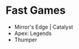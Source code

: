 # Fast Games

* Mirror's Edge | Catalyst
* Apex: Legends
* Thumper

[comment]: # (* Infamous: Second Son)
[comment]: # (* DMC)
